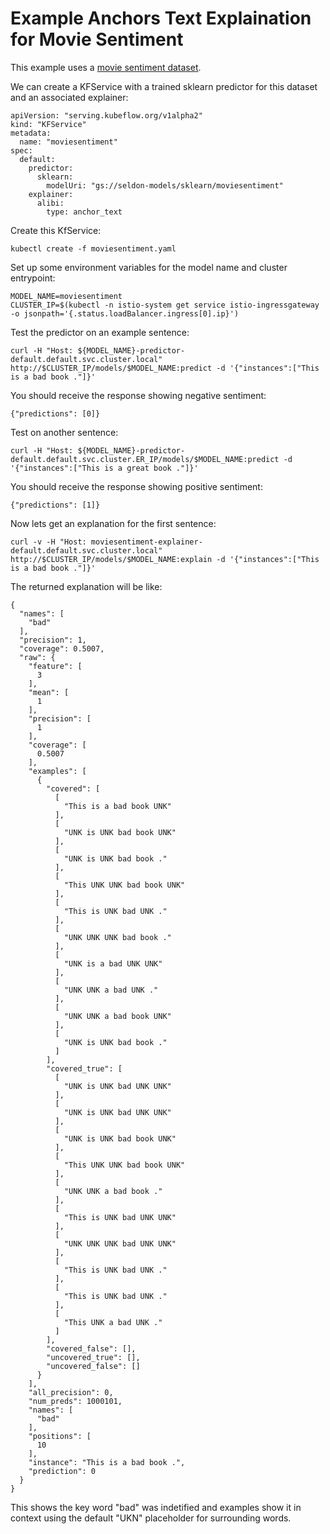 # Example Anchors Text Explaination for Movie Sentiment

This example uses a [movie sentiment dataset](http://www.cs.cornell.edu/people/pabo/movie-review-data/).

We can create a KFService with a trained sklearn predictor for this dataset and an associated explainer:

```
apiVersion: "serving.kubeflow.org/v1alpha2"
kind: "KFService"
metadata:
  name: "moviesentiment"
spec:
  default:
    predictor:
      sklearn:
        modelUri: "gs://seldon-models/sklearn/moviesentiment"
    explainer:
      alibi:
        type: anchor_text
```

Create this KfService:

```
kubectl create -f moviesentiment.yaml
```

Set up some environment variables for the model name and cluster entrypoint:

```
MODEL_NAME=moviesentiment
CLUSTER_IP=$(kubectl -n istio-system get service istio-ingressgateway -o jsonpath='{.status.loadBalancer.ingress[0].ip}')
```

Test the predictor on an example sentence:

```
curl -H "Host: ${MODEL_NAME}-predictor-default.default.svc.cluster.local" http://$CLUSTER_IP/models/$MODEL_NAME:predict -d '{"instances":["This is a bad book ."]}'
```

You should receive the response showing negative sentiment:

```
{"predictions": [0]}
```

Test on another sentence:

```
curl -H "Host: ${MODEL_NAME}-predictor-default.default.svc.cluster.ER_IP/models/$MODEL_NAME:predict -d '{"instances":["This is a great book ."]}'
```

You should receive the response showing positive sentiment:

```
{"predictions": [1]}
```

Now lets get an explanation for the first sentence:


```
curl -v -H "Host: moviesentiment-explainer-default.default.svc.cluster.local" http://$CLUSTER_IP/models/$MODEL_NAME:explain -d '{"instances":["This is a bad book ."]}'
```

The returned explanation will be like:

```
{
  "names": [
    "bad"
  ],
  "precision": 1,
  "coverage": 0.5007,
  "raw": {
    "feature": [
      3
    ],
    "mean": [
      1
    ],
    "precision": [
      1
    ],
    "coverage": [
      0.5007
    ],
    "examples": [
      {
        "covered": [
          [
            "This is a bad book UNK"
          ],
          [
            "UNK is UNK bad book UNK"
          ],
          [
            "UNK is UNK bad book ."
          ],
          [
            "This UNK UNK bad book UNK"
          ],
          [
            "This is UNK bad UNK ."
          ],
          [
            "UNK UNK UNK bad book ."
          ],
          [
            "UNK is a bad UNK UNK"
          ],
          [
            "UNK UNK a bad UNK ."
          ],
          [
            "UNK UNK a bad book UNK"
          ],
          [
            "UNK is UNK bad book ."
          ]
        ],
        "covered_true": [
          [
            "UNK is UNK bad UNK UNK"
          ],
          [
            "UNK is UNK bad UNK UNK"
          ],
          [
            "UNK is UNK bad book UNK"
          ],
          [
            "This UNK UNK bad book UNK"
          ],
          [
            "UNK UNK a bad book ."
          ],
          [
            "This is UNK bad UNK UNK"
          ],
          [
            "UNK UNK UNK bad UNK UNK"
          ],
          [
            "This is UNK bad UNK ."
          ],
          [
            "This is UNK bad UNK ."
          ],
          [
            "This UNK a bad UNK ."
          ]
        ],
        "covered_false": [],
        "uncovered_true": [],
        "uncovered_false": []
      }
    ],
    "all_precision": 0,
    "num_preds": 1000101,
    "names": [
      "bad"
    ],
    "positions": [
      10
    ],
    "instance": "This is a bad book .",
    "prediction": 0
  }
}

```

This shows the key word "bad" was indetified and examples show it in context using the default "UKN" placeholder for surrounding words.
